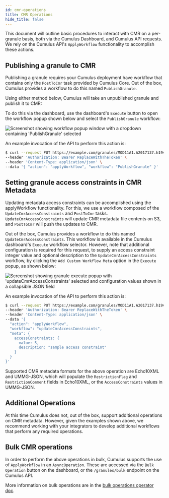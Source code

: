 ```yaml
---
id: cmr-operations
title: CMR Operations
hide_title: false
---
```


This document will outline basic procedures to interact with CMR on a per-granule basis, both via the Cumulus Dashboard, and Cumulus API requests.
We rely on the Cumulus API's `ApplyWorkflow` functionality to accomplish these actions.

## Publishing a granule to CMR

Publishing a granule requires your Cumulus deployment have workflow that contains only the `PostToCmr` task provided by Cumulus Core.
Out of the box, Cumulus provides a workflow to do this named `PublishGranule`.

Using either method below, Cumulus will take an unpublished granule and publish it to CMR:

To do this via the dashboard, use the dashboard's `Execute` button to open the workflow popup shown below and select the `PublishGranule` workflow:

![Screenshot showing workflow popup window with a dropdown containing 'PublishGranule' selected](assets/cd_execute_publish.png)

An example invocation of the API to perform this action is:

```bash
$ curl --request PUT https://example.com/granules/MOD11A1.A2017137.h19v16.006.2017138085750 \
--header 'Authorization: Bearer ReplaceWithTheToken' \
--header 'Content-Type: application/json' \
--data '{ "action": "applyWorkflow", "workflow": "PublishGranule" }'
```

## Setting granule access constraints in CMR Metadata

Updating metadata access constraints can be accomplished using the applyWorkflow functionality.
For this, we use a workflow composed of the `UpdateCmrAccessConstraints` and `PostToCmr` tasks.
`UpdateCmrAccessConstraints` will update CMR metadata file contents on S3, and `PostToCmr` will push the updates to CMR.

Out of the box, Cumulus provides a workflow to do this named `UpdateCmrAccessConstraints`. This workflow is available in the Cumulus dashboard's `Execute` workflow selector.
However, note that additional configuration is required for this request, to supply an access constraint integer value and optional description to the `UpdateCmrAccessConstraints` workflow, by clicking the `Add Custom Workflow Meta` option in the `Execute` popup, as shown below:

![Screenshot showing granule execute popup with 'updateCmrAccessConstraints' selected and configuration values shown in a collapsible JSON field](assets/cd_execute_updateconstraints.png)

An example invocation of the API to perform this action is:

```bash
$ curl --request PUT https://example.com/granules/MOD11A1.A2017137.h19v16.006.2017138085750 \
--header 'Authorization: Bearer ReplaceWithTheToken' \
--header 'Content-Type: application/json' \
--data '{
  "action": "applyWorkflow",
  "workflow": "updateCmrAccessConstraints",
  "meta": {
    accessConstraints: {
      value: 5,
      description: "sample access constraint"
    }
  }
}'
```

Supported CMR metadata formats for the above operation are Echo10XML and UMMG-JSON, which will populate the `RestrictionFlag` and `RestrictionComment` fields in Echo10XML, or the `AccessConstraints` values in UMMG-JSON.

## Additional Operations

At this time Cumulus does not, out of the box, support additional operations on CMR metadata. However, given the examples shown above, we recommend working with your integrators to develop additional workflows that perform any required operations.

## Bulk CMR operations

In order to perform the above operations in bulk, Cumulus supports the use of `ApplyWorkflow` in an `AsyncOperation`. These are accessed via the `Bulk Operation` button on the dashboard, or the `/granules/bulk` endpoint on the Cumulus API.

More information on bulk operations are in the [bulk operations operator doc](../operator-docs/bulk-operations).
